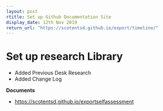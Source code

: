 ```yaml
---
layout: post
rtitle: Set up Github Documentation Site
display_date: 12th Nov 2019
return_url: "https://scotentsd.github.io/export/timeline/"
---
```



# Set up research Library 
- Added Previous Desk Research
- Added Change Log


**Documents**
- https://scotentsd.github.io/exportselfassessment
